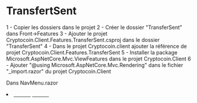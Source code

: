 # TransfertSent

1 - Copier les dossiers dans le projet
2 - Créer le dossier "TransferSent" dans Front->Features
3 - Ajouter le projet Cryptocoin.Client.Features.TransferSent.csproj dans le dossier "TransferSent"
4 - Dans le projet Cryptocoin.client ajouter la référence de projet Cryptocoin.Client.Features.TransferSent
5 - Installer la package Microsoft.AspNetCore.Mvc.ViewFeatures dans le projet Cryptocoin.Client
6 - Ajouter "@using Microsoft.AspNetCore.Mvc.Rendering" dans le fichier "_import.razor" du projet Cryptocoin.Client

Dans NavMenu.razor

<li class="nav-item">
	<a class="nav-link" href="/transfersent" title="transfersent"><i style="color: #fff;" class="fa fa-user-circle"><span class="sr-only">>TransferSent</span></i></a>
</li>